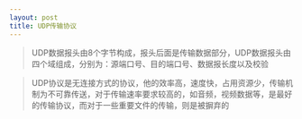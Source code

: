 ```yaml
---
layout: post
title: UDP传输协议
---
```


> UDP数据报头由8个字节构成，报头后面是传输数据部分，UDP数据报头由四个域组成，分别为：源端口号、目的端口号、数据报长度以及校验

> UDP协议是无连接方式的协议，他的效率高，速度快，占用资源少，传输机制为不可靠传送，对于传输速率要求较高的，如音频，视频数据等，是最好的传输协议，而对于一些重要文件的传输，则是被摒弃的
